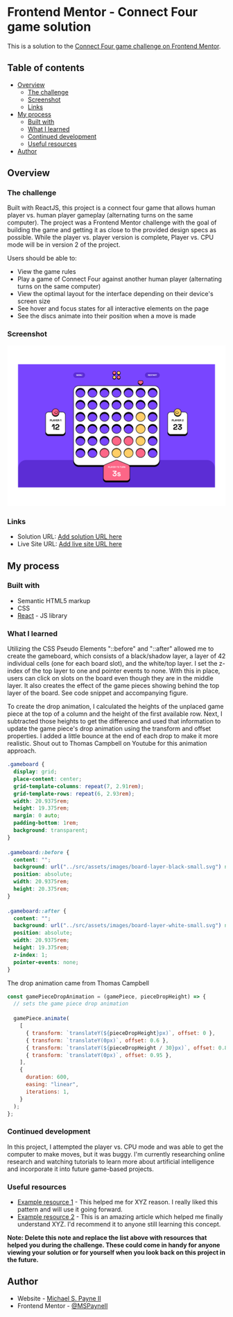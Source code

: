 # Frontend Mentor - Connect Four game solution

This is a solution to the [Connect Four game challenge on Frontend Mentor](https://www.frontendmentor.io/challenges/connect-four-game-6G8QVH923s).

## Table of contents

- [Overview](#overview)
  - [The challenge](#the-challenge)
  - [Screenshot](#screenshot)
  - [Links](#links)
- [My process](#my-process)
  - [Built with](#built-with)
  - [What I learned](#what-i-learned)
  - [Continued development](#continued-development)
  - [Useful resources](#useful-resources)
- [Author](#author)

## Overview

### The challenge

Built with ReactJS, this project is a connect four game that allows human player vs. human player gameplay (alternating turns on the same computer). The project was a Frontend Mentor challenge with the goal of building the game and getting it as close to the provided design specs as possible. While the player vs. player version is complete, Player vs. CPU mode will be in version 2 of the project.

Users should be able to:

- View the game rules
- Play a game of Connect Four against another human player (alternating turns on the same computer)
- View the optimal layout for the interface depending on their device's screen size
- See hover and focus states for all interactive elements on the page
- See the discs animate into their position when a move is made

### Screenshot

![](/connect_four_thumb.png)

### Links

- Solution URL: [Add solution URL here](https://your-solution-url.com)
- Live Site URL: [Add live site URL here](https://your-live-site-url.com)

## My process

### Built with

- Semantic HTML5 markup
- CSS
- [React](https://reactjs.org/) - JS library

### What I learned

Utilizing the CSS Pseudo Elements "::before" and "::after" allowed me to create the gameboard, which consists of a black/shadow layer, a layer of 42 individual cells (one for each board slot), and the white/top layer. I set the z-index of the top layer to one and pointer events to none. With this in place, users can click on slots on the board even though they are in the middle layer. It also creates the effect of the game pieces showing behind the top layer of the board. See code snippet and accompanying figure.

To create the drop animation, I calculated the heights of the unplaced game piece at the top of a column and the height of the first available row. Next, I subtracted those heights to get the difference and used that information to update the game piece's drop animation using the transform and offset properties. I added a little bounce at the end of each drop to make it more realistic. Shout out to Thomas Campbell on Youtube for this animation approach.

```css
.gameboard {
  display: grid;
  place-content: center;
  grid-template-columns: repeat(7, 2.91rem);
  grid-template-rows: repeat(6, 2.93rem);
  width: 20.9375rem;
  height: 19.375rem;
  margin: 0 auto;
  padding-bottom: 1rem;
  background: transparent;
}

.gameboard::before {
  content: "";
  background: url("../src/assets/images/board-layer-black-small.svg") no-repeat;
  position: absolute;
  width: 20.9375rem;
  height: 20.375rem;
}

.gameboard::after {
  content: "";
  background: url("../src/assets/images/board-layer-white-small.svg") no-repeat;
  position: absolute;
  width: 20.9375rem;
  height: 19.375rem;
  z-index: 1;
  pointer-events: none;
}
```

The drop animation came from Thomas Campbell

```js
const gamePieceDropAnimation = (gamePiece, pieceDropHeight) => {
  // sets the game piece drop animation

  gamePiece.animate(
    [
      { transform: `translateY(${pieceDropHeight}px)`, offset: 0 },
      { transform: `translateY(0px)`, offset: 0.6 },
      { transform: `translateY(${pieceDropHeight / 30}px)`, offset: 0.8 },
      { transform: `translateY(0px)`, offset: 0.95 },
    ],
    {
      duration: 600,
      easing: "linear",
      iterations: 1,
    }
  );
};
```

### Continued development

In this project, I attempted the player vs. CPU mode and was able to get the computer to make moves, but it was buggy. I'm currently researching online research and watching tutorials to learn more about artificial intelligence and incorporate it into future game-based projects.

### Useful resources

- [Example resource 1](https://www.example.com) - This helped me for XYZ reason. I really liked this pattern and will use it going forward.
- [Example resource 2](https://www.example.com) - This is an amazing article which helped me finally understand XYZ. I'd recommend it to anyone still learning this concept.

**Note: Delete this note and replace the list above with resources that helped you during the challenge. These could come in handy for anyone viewing your solution or for yourself when you look back on this project in the future.**

## Author

- Website - [Michael S. Payne II](https://michaelspayneii.com/index.html)
- Frontend Mentor - [@MSPayneII](https://www.frontendmentor.io/profile/MSPayneII)
